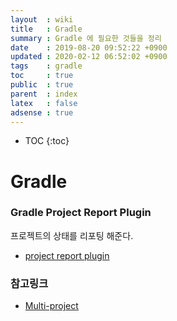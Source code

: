 ```yaml
---
layout  : wiki
title   : Gradle
summary : Gradle 에 필요한 것들을 정리
date    : 2019-08-20 09:52:22 +0900
updated : 2020-02-12 06:52:02 +0900
tags    : gradle
toc     : true
public  : true
parent  : index
latex   : false
adsense : true
---
```

* TOC
{:toc}

# Gradle



### Gradle Project Report Plugin

프로젝트의 상태를 리포팅 해준다.

* [project report plugin](https://docs.gradle.org/current/userguide/project_report_plugin.html) 


### 참고링크

* [Multi-project](https://docs.gradle.org/current/userguide/multi_project_builds.html#multi_project_builds)
